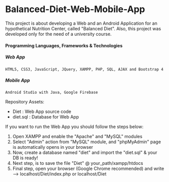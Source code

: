 # Balanced-Diet-Web-Mobile-App
This project is about developing a Web and an Android Application for an hypothetical Nutrition Center, called "Balanced Diet". 
Also, this project was developed only for the need of a university course.  

#### Programming Languages, Frameworks &amp; Technologies 
##### Web App
    HTML5, CSS3, JavaScript, JQuery, XAMPP, PHP, SQL, AJAX and Bootstrap 4  

##### Mobile App
    Android Studio with Java, Google Firebase

Repository Assets:
 - Diet : Web App source code
 - diet.sql :  Database for Web App


If you want to run the Web App you should follow the steps below:
1. Open XAMPP and enable the "Apache" and "MySQL" modules 
2. Select "Admin" action from "MySQL" module, and "phpMyAdmin" page is automatically opens in your browser
3. Now, create a database named "diet" and import the "diet.sql" & your DB is ready!
4. Next step, is to save the file "Diet" @ your_path/xampp/htdocs
5. Final step, open your browser (Google Chrome recommended) and write --> localhost/Diet/index.php or localhost/Diet
 
